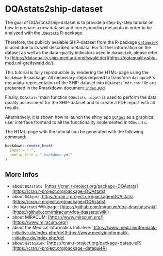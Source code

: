 # DQAstats2ship-dataset

<!-- badges: start -->
<!-- badges: end -->

The goal of DQAstats2ship-dataset is to provide a step-by-step tutorial on how to prepare a new dataset and corresponding metadata in order to be analyzed with the [`DQAstats`](https://cran.r-project.org/package=DQAstats) R-package.

Therefore, the publicly avaiable SHIP-dataset from the R-package [`dataquieR`](https://cran.r-project.org/package=dataquieR) is used due to its well described metadata. For further information on the dataset as well as the data-quality indicators used in `dataquieR`, please refer to [https://dataquality.ship-med.uni-greifswald.de/](https://dataquality.ship-med.uni-greifswald.de/).

This tutorial is fully reproducible by rendering the HTML-page using the `bookdown` R-package. All necessary steps required to transform `dataquieR`'s metadata-representation of the SHIP-dataset into `DQAstats`' `mdr.csv`-file are presented in the Rmarkdown document [`index.Rmd`](./index.Rmd).

Finally, `DQAstats`' main function `DQAstats::dqa()` is used to perform the data quality assessment for the SHIP-dataset and to create a PDF report with all results.

Alternatively, it is shown how to launch the shiny app [`DQAgui`](https://cran.r-project.org/package=DQAgui) as a graphical user interface frontend to all the functionality implemented in `DQAstats`.

The HTML-page with the tutorial can be generated with the following command:

```r
bookdown::render_book(
  input = ".",
  config_file = "_bookdown.yml"
)
```

## More Infos

* about `DQAstats`: [https://cran.r-project.org/package=DQAstats](https://cran.r-project.org/package=DQAstats)
* about `DQAgui`: [https://cran.r-project.org/package=DQAstats](https://cran.r-project.org/package=DQAstats)
* the `DQAstats`-Wikipage: [https://github.com/miracum/dqa-dqastats/wiki](https://github.com/miracum/dqa-dqastats/wiki)
* about MIRACUM: [https://www.miracum.org/](https://www.miracum.org/)
* about the Medical Informatics Initiative: [https://www.medizininformatik-initiative.de/index.php/de](https://www.medizininformatik-initiative.de/index.php/de)
* about `dataquieR`: [https://cran.r-project.org/package=dataquieR](https://cran.r-project.org/package=dataquieR)
